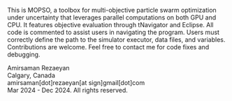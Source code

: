 This is MOPSO, a toolbox for multi-objective particle swarm optimization under uncertainty that leverages parallel computations on both GPU and CPU. It features objective evaluation through tNavigator and Eclipse. All code is commented to assist users in navigating the program. Users must correctly define the path to the simulator executor, data files, and variables.\
Contributions are welcome. Feel free to contact me for code fixes and debugging.

Amirsaman Rezaeyan\
Calgary, Canada\
amirsaman[dot]rezaeyan[at sign]gmail[dot]com\
Mar 2024 - Dec 2024. All rights reserved.
